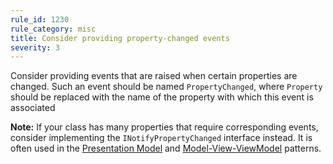 ```yaml
---
rule_id: 1230
rule_category: misc
title: Consider providing property-changed events
severity: 3
---
```

Consider providing events that are raised when certain properties are changed. Such an event should be named `PropertyChanged`, where `Property` should be replaced with the name of the property with which this event is associated

**Note:** If your class has many properties that require corresponding events, consider implementing the `INotifyPropertyChanged` interface instead. It is often used in the [Presentation Model](http://martinfowler.com/eaaDev/PresentationModel.html) and [Model-View-ViewModel](http://msdn.microsoft.com/en-us/magazine/dd419663.aspx) patterns.

